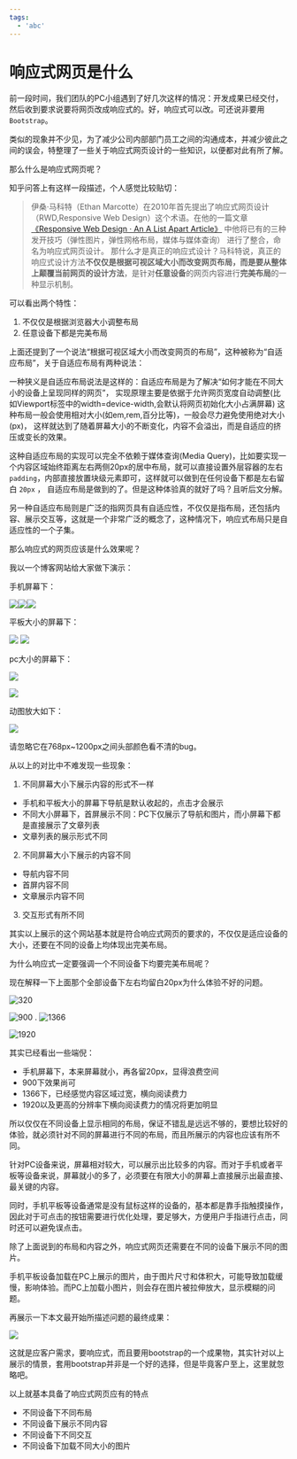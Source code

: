 ```yaml
---
tags:
  - 'abc'
---
```


# 响应式网页是什么

前一段时间，我们团队的PC小组遇到了好几次这样的情况：开发成果已经交付，然后收到要求说要将网页改成响应式的。好，响应式可以改。可还说非要用 `Bootstrap`。 

类似的现象并不少见，为了减少公司内部部门员工之间的沟通成本，并减少彼此之间的误会，特整理了一些关于响应式网页设计的一些知识，以便都对此有所了解。

那么什么是响应式网页呢？

知乎问答上有这样一段描述，个人感觉比较贴切：

> 伊桑·马科特（Ethan Marcotte）在2010年首先提出了响应式网页设计（RWD,Responsive Web Design）这个术语。在他的一篇文章[《Responsive Web Design · An A List Apart Article》](http://alistapart.com/article/responsive-web-design) 中他将已有的三种发开技巧（弹性图片，弹性网格布局，媒体与媒体查询） 进行了整合，命名为响应式网页设计。
> 那什么才是真正的响应式设计？马科特说，真正的响应式设计方法**不仅仅是根据可视区域大小而改变网页布局，而是要从整体上颠覆当前网页的设计方法**，是针对**任意设备**的网页内容进行**完美布局**的一种显示机制。

可以看出两个特性：

1. 不仅仅是根据浏览器大小调整布局
2. 任意设备下都是完美布局

上面还提到了一个说法“根据可视区域大小而改变网页的布局”，这种被称为“自适应布局”，关于自适应布局有两种说法：

一种狭义是自适应布局说法是这样的：自适应布局是为了解决“如何才能在不同大小的设备上呈现同样的网页”， 实现原理主要是依据于允许网页宽度自动调整(比如Viewport标签中的width=device-width,会默认将网页初始化大小占满屏幕) 这种布局一般会使用相对大小(如em,rem,百分比等)，一般会尽力避免使用绝对大小(px)， 这样就达到了随着屏幕大小的不断变化，内容不会溢出，而是自适应的挤压或变长的效果。

这种自适应布局的实现可以完全不依赖于媒体查询(Media Query)，比如要实现一个内容区域始终距离左右两侧20px的居中布局，就可以直接设置外层容器的左右 `padding`，内部直接放置块级元素即可，这样就可以做到在任何设备下都是左右留白 `20px` ， 自适应布局是做到的了。但是这种体验真的就好了吗？且听后文分解。

另一种自适应布局则是广泛的指网页具有自适应性，不仅仅是指布局，还包括内容、展示交互等，这就是一个非常广泛的概念了，这种情况下，响应式布局只是自适应性的一个子集。

那么响应式的网页应该是什么效果呢？

我以一个博客网站给大家做下演示：

手机屏幕下：

![](./_image/2018-03-09-14-13-33.jpg)![](./_image/2018-03-09-14-13-13.jpg)![](./_image/2018-03-09-14-14-14.jpg)

平板大小的屏幕下：

![](./_image/2018-03-09-14-16-34.jpg)
![](./_image/2018-03-09-14-16-51.jpg)

pc大小的屏幕下：

![](./_image/2018-03-09-14-18-12.jpg)

![](./_image/2018-03-09-14-18-38.jpg)

动图放大如下：

![](./_image/show.gif)

请忽略它在768px~1200px之间头部颜色看不清的bug。

从以上的对比中不难发现一些现象：

1. 不同屏幕大小下展示内容的形式不一样
  - 手机和平板大小的屏幕下导航是默认收起的，点击才会展示
  - 不同大小屏幕下，首屏展示不同：PC下仅展示了导航和图片，而小屏幕下都是直接展示了文章列表
  -  文章列表的展示形式不同
2. 不同屏幕大小下展示的内容不同
  - 导航内容不同
  - 首屏内容不同
  - 文章展示内容不同
3. 交互形式有所不同

其实以上展示的这个网站基本就是符合响应式网页的要求的，不仅仅是适应设备的大小，还要在不同的设备上均体现出完美布局。

为什么响应式一定要强调一个不同设备下均要完美布局呢？

现在解释一下上面那个全部设备下左右均留白20px为什么体验不好的问题。

![320](./_image/2018-03-09-15-09-16.jpg)

![900](./_image/2018-03-09-15-12-23.jpg)
.
![1366](./_image/2018-03-09-15-12-50.jpg)

![1920](./_image/2018-03-09-15-13-38.jpg)

其实已经看出一些端倪：

- 手机屏幕下，本来屏幕就小，再各留20px，显得浪费空间
- 900下效果尚可
- 1366下，已经感觉内容区域过宽，横向阅读费力
- 1920以及更高的分辨率下横向阅读费力的情况将更加明显

所以仅仅在不同设备上显示相同的布局，保证不错乱是远远不够的，要想比较好的体验，就必须针对不同的屏幕进行不同的布局，而且所展示的内容也应该有所不同。

针对PC设备来说，屏幕相对较大，可以展示出比较多的内容。而对于手机或者平板等设备来说，屏幕就小的多了，必须要在有限大小的屏幕上直接展示出最直接、最关键的内容。

同时，手机平板等设备通常是没有鼠标这样的设备的，基本都是靠手指触摸操作，因此对于可点击的按钮需要进行优化处理，要足够大，方便用户手指进行点击，同时还可以避免误点击。

除了上面说到的布局和内容之外，响应式网页还需要在不同的设备下展示不同的图片。

手机平板设备加载在PC上展示的图片，由于图片尺寸和体积大，可能导致加载缓慢，影响体验。而PC上加载小图片，则会存在图片被拉伸放大，显示模糊的问题。

再展示一下本文最开始所描述问题的最终成果：

 ![](./_image/show2.gif)

这就是应客户需求，要响应式，而且要用bootstrap的一个成果物，其实针对以上展示的情景，套用bootstrap并非是一个好的选择，但是毕竟客户至上，这里就忽略吧。

以上就基本具备了响应式网页应有的特点

- 不同设备下不同布局
- 不同设备下展示不同内容
- 不同设备下不同交互
- 不同设备下加载不同大小的图片

<Vssue title="响应式网页是什么" />
